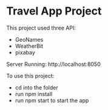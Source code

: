 # Travel App Project

This project used three API:
- GeoNames
- WeatherBit
- pixabay

Server Running:
http://localhost:8050

To use this project:
- cd into the folder
- run npm install
- run npm start to start the app
